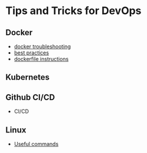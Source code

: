 # Tips and Tricks for DevOps

## Docker

- [docker troubleshooting](./docker/docker_troubleshooting.md)
- [best practices](./docker/docker_best_practices.md)
- [dockerfile instructions](./docker/dockerfile_instructions.md)

## Kubernetes

## Github CI/CD

- CI/CD

## Linux

- [Useful commands](./linux/useful_commands.md)